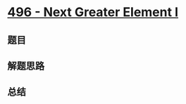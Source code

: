 # [496 - Next Greater Element I](https://leetcode.com/problems/next-greater-element-i/)

## 题目


## 解题思路


## 总结


